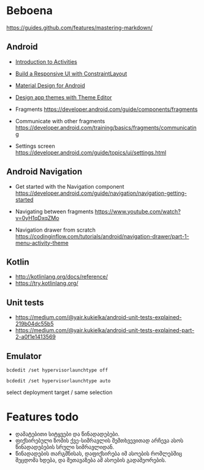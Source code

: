 # Beboena
https://guides.github.com/features/mastering-markdown/


## Android

- [Introduction to Activities](https://developer.android.com/guide/components/activities/intro-activities)

- [Build a Responsive UI with ConstraintLayout](https://developer.android.com/training/constraint-layout/)
- [Material Design for Android](https://developer.android.com/guide/topics/ui/look-and-feel/)
- [Design app themes with Theme Editor](https://developer.android.com/studio/write/theme-editor)

- Fragments https://developer.android.com/guide/components/fragments
- Communicate with other fragments https://developer.android.com/training/basics/fragments/communicating

- Settings screen https://developer.android.com/guide/topics/ui/settings.html


Android Navigation
------------------------------

- Get started with the Navigation component https://developer.android.com/guide/navigation/navigation-getting-started
- Navigating between fragments https://www.youtube.com/watch?v=0yH1qDxqZMo

- Navigation drawer from scratch https://codinginflow.com/tutorials/android/navigation-drawer/part-1-menu-activity-theme


Kotlin
------------------------------

- http://kotlinlang.org/docs/reference/
- https://try.kotlinlang.org/


Unit tests
------------------------------

- https://medium.com/@yair.kukielka/android-unit-tests-explained-219b04dc55b5
- https://medium.com/@yair.kukielka/android-unit-tests-explained-part-2-a0f1e1413569


Emulator
------------------------------

`bcdedit /set hypervisorlaunchtype off`

`bcdedit /set hypervisorlaunchtype auto`

select deployment target / same selection


Features todo
==============================

- დამატებითი სიტყვები და წინადადებები.
- ფიქსირებული ზომის ქვე-სიმრავლის შემთხვევითად არჩევა ასოს წინადადებების სრული სიმრავლიდან.
- წინადადების თარგმნისას, დაფიქსირება იმ ასოების რომლებშიც შეცდომა ხდება, და შეთავაზება ამ ასოების გადამეორების.   